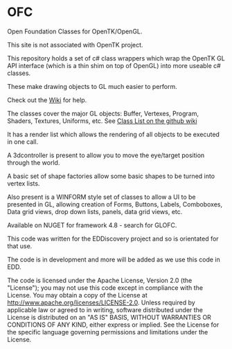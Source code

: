# OFC
Open Foundation Classes for OpenTK/OpenGL.

This site is not associated with OpenTK project.

This repository holds a set of c# class wrappers which wrap the OpenTK GL API interface (which is a thin shim on top of OpenGL) into more useable c# classes.

These make drawing objects to GL much easier to perform.

Check out the [Wiki](https://github.com/Foundation-Classes-For-OpenTK/OFC/wiki) for help.

The classes cover the major GL objects: Buffer, Vertexes, Program, Shaders, Textures, Uniforms, etc. See [Class List on the github wiki](https://github.com/Foundation-Classes-For-OpenTK/OFC/wiki/Class-List)

It has a render list which allows the rendering of all objects to be executed in one call.

A 3dcontroller is present to allow you to move the eye/target position through the world.

A basic set of shape factories allow some basic shapes to be turned into vertex lists.

Also present is a WINFORM style set of classes to allow a UI to be presented in GL, allowing creation of Forms, Buttons, Labels, Comboboxes, Data grid views, drop down lists, panels, data grid views, etc.

Available on NUGET for framework 4.8 - search for GLOFC.

This code was written for the EDDiscovery project and so is orientated for that use.

The code is in development and more will be added as we use this code in EDD.

The code is licensed under the Apache License, Version 2.0 (the "License"); you may not use this code except in compliance with the License. You may obtain a copy of the License at http://www.apache.org/licenses/LICENSE-2.0. Unless required by applicable law or agreed to in writing, software distributed under the License is distributed on an "AS IS" BASIS, WITHOUT WARRANTIES OR CONDITIONS OF ANY KIND, either express or implied. See the License for the specific language governing permissions and limitations under the License.



